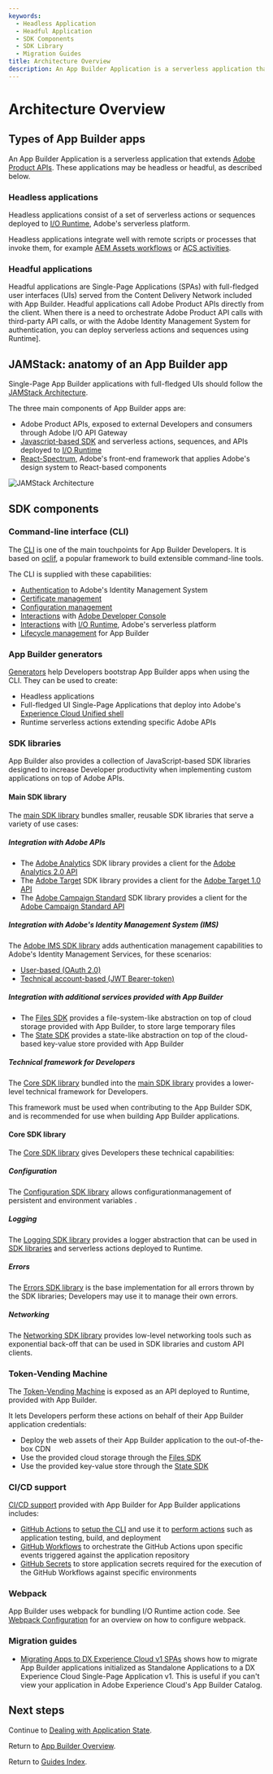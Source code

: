 ```yaml
---
keywords:
  - Headless Application
  - Headful Application
  - SDK Components
  - SDK Library
  - Migration Guides
title: Architecture Overview
description: An App Builder Application is a serverless application that extends Adobe Product APIs. These applications can be headless or headful. Each of these types is described in more detail in the sections that follow.
---
```


# Architecture Overview

## Types of App Builder apps

An App Builder Application is a serverless application that extends [Adobe Product APIs](https://developer.adobe.com/apis).
These applications may be headless or headful, as described below.

### Headless applications

Headless applications consist of a set of serverless actions or sequences deployed to [I/O Runtime](../../../intro_and_overview/what_is_app_builder.md#what-is-adobe-io-runtime), Adobe's serverless platform.

Headless applications integrate well with remote scripts or processes that invoke them, for example [AEM Assets workflows](https://docs.adobe.com/content/help/en/experience-manager-65/assets/using/assets-workflow.html) or [ACS activities](https://docs.adobe.com/content/help/en/campaign-standard/using/managing-processes-and-data/data-management-activities/external-api.html).

### Headful applications

Headful applications are Single-Page Applications (SPAs) with full-fledged user interfaces (UIs) served from the Content Delivery Network included with App Builder. Headful applications call Adobe Product APIs directly from the client. When there is a need to orchestrate Adobe Product API calls with third-party API calls, or with the Adobe Identity Management System for authentication, you can deploy serverless actions and sequences using Runtime].

## JAMStack: anatomy of an App Builder app

Single-Page App Builder applications with full-fledged UIs should follow the [JAMStack Architecture](https://jamstack.org/).

The three main components of App Builder apps are:

- Adobe Product APIs, exposed to external Developers and consumers through Adobe I/O API Gateway
- [Javascript-based SDK](https://github.com/adobe/aio-sdk) and serverless actions, sequences, and APIs deployed to [I/O Runtime](../../../intro_and_overview/what_is_app_builder.md#what-is-adobe-io-runtime)
- [React-Spectrum](https://react-spectrum.adobe.com/), Adobe's front-end framework that applies Adobe's design system to React-based components

![JAMStack Architecture](../../../images/jamstack-anatomy-application-march2021.png)

## SDK components

### Command-line interface (CLI)

The [CLI](https://github.com/adobe/aio-cli) is one of the main touchpoints for App Builder Developers. It is based on [oclif](https://oclif.io/),  a popular framework to build extensible command-line tools.

The CLI is supplied with these capabilities:

- [Authentication](https://github.com/adobe/aio-cli-plugin-auth) to Adobe's Identity Management System
- [Certificate management](https://github.com/adobe/aio-cli-plugin-certificate)
- [Configuration management](https://github.com/adobe/aio-cli-plugin-certificate)
- [Interactions](https://github.com/adobe/aio-cli-plugin-console) with [Adobe Developer Console](https://developer.adobe.com/developer-console/)
- [Interactions](https://github.com/adobe/aio-cli-plugin-runtime) with [I/O Runtime](../../../intro_and_overview/what_is_app_builder.md#what-is-adobe-io-runtime), Adobe's serverless platform
- [Lifecycle management](https://github.com/adobe/aio-cli-plugin-app) for App Builder

### App Builder generators

[Generators](https://github.com/adobe/generator-aio-app) help Developers bootstrap App Builder apps when using the CLI. They can be used to create:

- Headless applications
- Full-fledged UI Single-Page Applications that deploy into Adobe's [Experience Cloud Unified shell](http://experiencecloud.adobe.com/)
- Runtime serverless actions extending specific Adobe APIs

### SDK libraries

App Builder also provides a collection of JavaScript-based SDK libraries designed to increase Developer productivity when implementing custom applications on top of Adobe APIs.

#### Main SDK library

The [main SDK library](https://github.com/adobe/aio-sdk) bundles smaller, reusable SDK libraries that serve a variety of use cases:

##### Integration with Adobe APIs

- The [Adobe Analytics](https://github.com/adobe/aio-lib-analytics) SDK library provides a client for the [Adobe Analytics 2.0 API](https://adobedocs.github.io/analytics-2.0-apis/)
- The [Adobe Target](https://github.com/adobe/aio-lib-target) SDK library provides a client for the [Adobe Target 1.0 API](https://Developers.adobetarget.com/api/)
- The [Adobe Campaign Standard](https://github.com/adobe/aio-lib-campaign-standard) SDK library provides a client for the [Adobe Campaign Standard API](https://experienceleague.adobe.com/docs/campaign-standard/using/working-with-apis/get-started-apis.html?lang=en)

##### Integration with Adobe's Identity Management System (IMS)

The [Adobe IMS SDK library](https://github.com/adobe/aio-lib-core-ims) adds authentication management capabilities to Adobe's Identity Management Services, for these scenarios:

- [User-based (OAuth 2.0)](https://github.com/adobe/aio-lib-core-ims-oauth)
- [Technical account-based (JWT Bearer-token)](https://github.com/adobe/aio-lib-core-ims-jwt)

##### Integration with additional services provided with App Builder

- The [Files SDK](https://github.com/adobe/aio-lib-files) provides a file-system-like abstraction on top of cloud storage provided with App Builder, to store large temporary files
- The [State SDK](https://github.com/adobe/aio-lib-state) provides a state-like abstraction on top of the cloud-based key-value store provided with App Builder

##### Technical framework for Developers

The [Core SDK library](https://github.com/adobe/aio-sdk-core) bundled into the [main SDK library](https://github.com/adobe/aio-sdk) provides a lower-level technical framework for Developers.

This framework must be used when contributing to the App Builder SDK, and is recommended for use when building App Builder applications.

#### Core SDK library

The [Core SDK library](https://github.com/adobe/aio-sdk-core) gives Developers these technical capabilities:

##### Configuration

The [Configuration SDK library](https://github.com/adobe/aio-lib-core-config) allows configurationmanagement of persistent and environment variables .

##### Logging

The [Logging SDK library](https://github.com/adobe/aio-lib-core-logging) provides a logger abstraction that can be used in [SDK libraries](https://github.com/adobe/aio-sdk) and serverless actions deployed to Runtime.

##### Errors

The [Errors SDK library](https://github.com/adobe/aio-lib-core-errors) is the base implementation for all errors thrown by the SDK libraries; Developers may use it to manage their own errors.

##### Networking

The [Networking SDK library](https://github.com/adobe/aio-lib-core-networking) provides low-level networking tools such as exponential back-off that can be used in SDK libraries and custom API clients.

### Token-Vending Machine

The [Token-Vending Machine](https://github.com/adobe/aio-tvm) is exposed as an API deployed to Runtime, provided with App Builder.

It lets Developers perform these actions on behalf of their App Builder application credentials:

- Deploy the web assets of their App Builder application to the out-of-the-box CDN
- Use the provided cloud storage through the [Files SDK](https://github.com/adobe/aio-lib-files)
- Use the provided key-value store through the [State SDK](https://github.com/adobe/aio-lib-state)

### CI/CD support

[CI/CD support](../deployment/cicd_for_app_builder_apps.md) provided with App Builder for App Builder applications includes:

- [GitHub Actions](https://github.com/features/actions) to [setup the CLI](https://github.com/adobe/aio-cli-setup-action) and use it to [perform actions](https://github.com/adobe/aio-apps-action) such as application testing, build, and deployment
- [GitHub Workflows](https://docs.github.com/en/actions/writing-workflows) to orchestrate the GitHub Actions upon specific events triggered against the application repository
- [GitHub Secrets](https://help.github.com/en/actions/configuring-and-managing-workflows/creating-and-storing-encrypted-secrets) to store application secrets required for the execution of the GitHub Workflows against specific environments

### Webpack

App Builder uses webpack for bundling I/O Runtime action code. See [Webpack Configuration](../configuration/webpack_configuration.md) for an overview on how to configure webpack.

### Migration guides

- [Migrating Apps to DX Experience Cloud v1 SPAs](../exc_app/migrate_app_to_exp_cloud_spa.md) shows how to migrate App Builder applications initialized as Standalone Applications to a DX Experience Cloud Single-Page Application v1. This is useful if you can't view your application in Adobe Experience Cloud's App Builder Catalog. 

## Next steps

Continue to [Dealing with Application State](application_state.md).

Return to [App Builder Overview](../../../intro_and_overview/app_builder_overview.md).

Return to [Guides Index](../../../guides/index.md).
